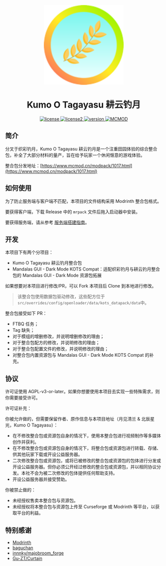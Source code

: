 
<div align="center">
<a href="version">
    <img src="./icon.png" alt="icon" style="zoom:200%;">
</a>

# Kumo O Tagayasu 耕云钓月

<a href="./LICENSE">
    <img src="https://img.shields.io/badge/license-AGPL--v3.0--or--later-8A2BE2" alt="license">
</a>

<a href="./LICENSE2">
    <img src="https://img.shields.io/badge/license2-CC--BY--NC--SA--4.0-8A2BE2" alt="license2">
</a>

<a href="./Changelog.md">
    <img src="https://img.shields.io/badge/version-5.3.1-9999FF" alt="version">
</a>

<a href="https://www.mcmod.cn/modpack/1017.html">
    <img src="https://img.shields.io/badge/MCMOD-8A2BE2" alt="MCMOD">
</a>

</div>

## 简介

分叉于织彩钓月，Kumo O Tagayasu 耕云钓月是一个注重田园体验的综合整合包，补全了大部分材料的量产，旨在给予玩家一个休闲惬意的游戏体验。

整合包分发地址：[https://www.mcmod.cn/modpack/1017.html](https://www.mcmod.cn/modpack/1017.html)

## 如何使用

为了防止服务端与客户端不匹配，本项目的文件结构采用 Modrinth 整合包格式。

要获得客户端，下载 Release 中的 `mrpack` 文件后拖入启动器中安装。

要获得服务端，请从参考 [服务端搭建指南](./Server.md)。

## 开发

本项目下有两个分项目：

- Kumo O Tagayasu 耕云钓月整合包
- Mandalas GUI - Dark Mode KOTS Compat：适配织彩钓月与耕云钓月整合包的 Mandalas GUI - Dark Mode 资源包拓展

如果想要对本项目进行修改/PR，可以 Fork 本项目后 Clone 到本地进行修改。

>  该整合包使用数据包驱动修改，这些配方位于 `src/overrides/config/openloader/data/kots_datapack/data`中。

整合包接受如下 PR：

- FTBQ 任务；
- Tag 缺失；
- 对于模组的增删修改，并说明增删修改的理由；
- 对于整合包配方的修改，并说明修改的理由；
- 对于整合包配置文件的修改，并说明修改的理由；
- 对整合包内置资源包与 Mandalas GUI - Dark Mode KOTS Compat 的补充。


## 协议

许可证使用 AGPL-v3-or-later。如果你想要使用本项目去实现一些特殊需求，则你需要接受许可。

许可证补充：

你被允许做的，但需要保留作者、原作信息与本项目地址（月见清兰 & 北辰星光，Kumo O Tagayasu）：

- 在不修改整合包或资源包自身的情况下，使用本整合包进行视频制作等多媒体创作并获利。
- 在不修改整合包或资源包自身的情况下，将整合包或资源包进行转载、存储、供其他玩家下载或开设公益服务器。
- 二次修改整合包或资源包，或将已被修改的整合包或资源包的包体进行分发或开设公益服务器。但你必须公开经过修改的整合包或资源包，并以相同协议分发。本社不会为被二次修改的包体提供任何帮助支持。
- 开设公益服务器并接受赞助。

你被禁止做的：

- 未经授权售卖本整合包与资源包。
- 未经授权将本整合包与资源包上传至 Curseforge 或 Modrinth 等平台，以获取平台的利益。

## 特别感谢

- [Modrinth](https://modrinth.com/)
- [baguchan](https://github.com/baguchi)
- [innnky/majobroom_forge](https://github.com/innnky/majobroom_forge)
- [Gu-ZT/Curtain](https://github.com/Gu-ZT/Curtain)

